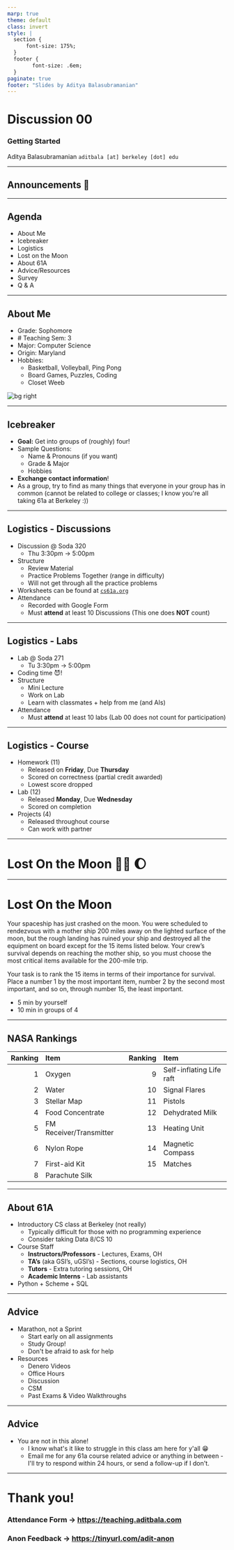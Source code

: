 ```yaml
---
marp: true
theme: default
class: invert
style: |
  section {
      font-size: 175%;
  }
  footer {
        font-size: .6em;
  }
paginate: true
footer: "Slides by Aditya Balasubramanian"
---
```


<!--
_paginate: false
_footer: Slides available at [`teaching.aditbala.com`](https://teaching.aditbala.com)
_class: lead invert
-->

# <!--fit--> Discussion 00

### Getting Started

Aditya Balasubramanian
`aditbala [at] berkeley [dot] edu`

---

<!--
_class: invert
_footer: 8/27/22
_backgroundColor: #2222
-->

## <!-- fit --> Announcements :mega:

---

## Agenda

<!--
_class: lead invert
-->

- About Me
- Icebreaker
- Logistics
- Lost on the Moon
- About 61A
- Advice/Resources
- Survey
- Q & A

---

## About Me

- Grade: Sophomore
- \# Teaching Sem: 3
- Major: Computer Science
- Origin: Maryland
- Hobbies:
  - Basketball, Volleyball, Ping Pong
  - Board Games, Puzzles, Coding
  - Closet Weeb

![bg right](https://i.imgur.com/WNUiTk7.jpg)

---

## Icebreaker

- **Goal:** Get into groups of (roughly) four!
- Sample Questions:
  - Name & Pronouns (if you want)
  - Grade & Major
  - Hobbies
- **Exchange contact information**!
- As a group, try to find as many things that everyone in your group has in common (cannot be related to college or classes; I know you're all taking 61a at Berkeley :))

---

<!--
_class: lead invert
-->

## Logistics - Discussions

- Discussion @ Soda 320
  - Thu 3:30pm → 5:00pm
- Structure
  - Review Material
  - Practice Problems Together (range in difficulty)
  - Will not get through all the practice problems
- Worksheets can be found at [`cs61a.org`](cs61.org)
- Attendance
  - Recorded with Google Form
  - Must **attend** at least 10 Discussions (This one does **NOT** count)

---

<!--
_class: lead invert
-->

## Logistics - Labs

- Lab @ Soda 271
  - Tu 3:30pm → 5:00pm
- Coding time :smiling_imp:!
- Structure
  - Mini Lecture
  - Work on Lab
  - Learn with classmates + help from me (and AIs)
- Attendance
  - Must **attend** at least 10 labs (Lab 00 does not count for participation)

---

<!--
_class: lead invert
-->

## Logistics - Course

- Homework (11)
  - Released on **Friday**, Due **Thursday**
  - Scored on correctness (partial credit awarded)
  - Lowest score dropped
- Lab (12)
  - Released **Monday**, Due **Wednesday**
  - Scored on completion
- Projects (4)
  - Released throughout course
  - Can work with partner

---

<!--
_class: invert
_backgroundColor: #2222
-->

# <!-- fit --> Lost On the Moon :man_astronaut: :moon:

---

<!--
_class: default invert
-->

# Lost On the Moon

Your spaceship has just crashed on the moon. You were scheduled to rendezvous with a mother ship 200 miles away on the lighted surface of the moon, but the rough landing has ruined your ship and destroyed all the equipment on board except for the 15 items listed below. Your crew’s survival depends on reaching the mother ship, so you must choose the most critical items available for the 200-mile trip.

Your task is to rank the 15 items in terms of their importance for survival. Place a number 1 by the most important item, number 2 by the second most important, and so on, through number 15, the least important.

- 5 min by yourself
- 10 min in groups of 4

---

<!-- _class: invert -->

## NASA Rankings

| Ranking | Item                    | Ranking | Item                     |
| ------: | :---------------------- | ------: | :----------------------- |
|       1 | Oxygen                  |       9 | Self-inflating Life raft |
|       2 | Water                   |      10 | Signal Flares            |
|       3 | Stellar Map             |      11 | Pistols                  |
|       4 | Food Concentrate        |      12 | Dehydrated Milk          |
|       5 | FM Receiver/Transmitter |      13 | Heating Unit             |
|       6 | Nylon Rope              |      14 | Magnetic Compass         |
|       7 | First-aid Kit           |      15 | Matches                  |
|       8 | Parachute Silk          |         |

---

<!--
_class: lead invert
-->

## About 61A

- Introductory CS class at Berkeley (not really)
  - Typically difficult for those with no programming experience
  - Consider taking Data 8/CS 10
- Course Staff
  - **Instructors/Professors** - Lectures, Exams, OH
  - **TA’s** (aka GSI’s, uGSI’s) - Sections, course logistics, OH
  - **Tutors** - Extra tutoring sessions, OH
  - **Academic Interns** - Lab assistants
- Python + Scheme + SQL

---

<!--
_class: lead invert
-->

## Advice

- Marathon, not a Sprint
  - Start early on all assignments
  - Study Group!
  - Don't be afraid to ask for help
- Resources
  - Denero Videos
  - Office Hours
  - Discussion
  - CSM
  - Past Exams & Video Walkthroughs

---

<!--
_class: lead invert
-->

## Advice

- You are not in this alone!
  - I know what's it like to struggle in this class am here for y'all :grin:
  - Email me for any 61a course related advice or anything in between - I'll try to respond within 24 hours, or send a follow-up if I don't.

---

<!--
_class: invert
-->

# Thank you!

### Attendance Form -> https://teaching.aditbala.com 

### Anon Feedback -> https://tinyurl.com/adit-anon
